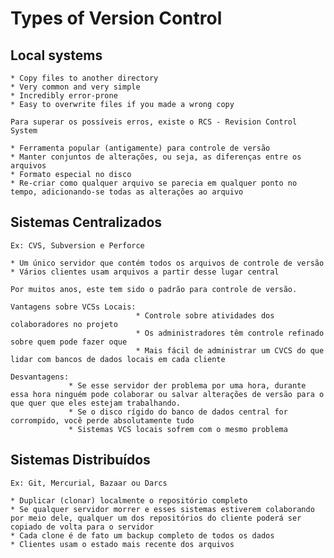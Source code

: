 # Types of Version Control

## Local systems 

    * Copy files to another directory 
    * Very common and very simple 
    * Incredibly error-prone 
    * Easy to overwrite files if you made a wrong copy

    Para superar os possíveis erros, existe o RCS - Revision Control System 

    * Ferramenta popular (antigamente) para controle de versão
    * Manter conjuntos de alterações, ou seja, as diferenças entre os arquivos 
    * Formato especial no disco 
    * Re-criar como qualquer arquivo se parecia em qualquer ponto no tempo, adicionando-se todas as alterações ao arquivo




## Sistemas Centralizados 
    Ex: CVS, Subversion e Perforce 

    * Um único servidor que contém todos os arquivos de controle de versão 
    * Vários clientes usam arquivos a partir desse lugar central 

    Por muitos anos, este tem sido o padrão para controle de versão. 

    Vantagens sobre VCSs Locais: 
                                * Controle sobre atividades dos colaboradores no projeto 
                                * Os administradores têm controle refinado sobre quem pode fazer oque 
                                * Mais fácil de administrar um CVCS do que lidar com bancos de dados locais em cada cliente 

    Desvantagens: 
                 * Se esse servidor der problema por uma hora, durante essa hora ninguém pode colaborar ou salvar alterações de versão para o que quer que eles estejam trabalhando. 
                 * Se o disco rígido do banco de dados central for corrompido, você perde absolutamente tudo 
                 * Sistemas VCS locais sofrem com o mesmo problema 
                 



## Sistemas Distribuídos 
    Ex: Git, Mercurial, Bazaar ou Darcs 

    * Duplicar (clonar) localmente o repositório completo 
    * Se qualquer servidor morrer e esses sistemas estiverem colaborando por meio dele, qualquer um dos repositórios do cliente poderá ser copiado de volta para o servidor 
    * Cada clone é de fato um backup completo de todos os dados 
    * Clientes usam o estado mais recente dos arquivos 



